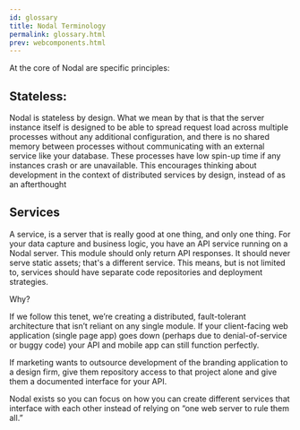 ```yaml
---
id: glossary
title: Nodal Terminology
permalink: glossary.html
prev: webcomponents.html
---
```


At the core of Nodal are specific principles:

## Stateless:

Nodal is stateless by design. What we mean by that is that the server instance itself is designed to be able to spread request load across multiple processes without any additional configuration, and there is no shared memory between processes without communicating with an external service like your database. These processes have low spin-up time if any instances crash or are unavailable. This encourages thinking about development in the context of distributed services by design, instead of as an afterthought

## Services

A service, is a server that is really good at one thing, and only one thing. For your data capture and business logic, you have an API service running on a Nodal server. This module should only return API responses. It should never serve static assets; that's a different service. This means, but is not limited to, services should have separate code repositories and deployment strategies. 

Why?

If we follow this tenet, we’re creating a distributed, fault-tolerant architecture that isn’t reliant on any single module. If your client-facing web application (single page app) goes down (perhaps due to denial-of-service or buggy code) your API and mobile app can still function perfectly.

If marketing wants to outsource development of the branding application to a design firm, give them repository access to that project alone and give them a documented interface for your API.

Nodal exists so you can focus on how you can create different services that interface with each other instead of relying on “one web server to rule them all.”
